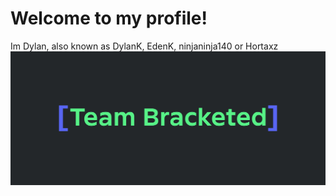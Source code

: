 # Welcome to my profile!
Im Dylan, also known as DylanK, EdenK, ninjaninja140 or Hortaxz
![Bracketed Logo](https://raw.githubusercontent.com/Bracketed/Branding/main/Banners/TeamBracketedBanner.png)

